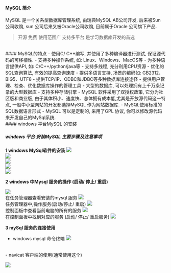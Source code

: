 #### MySQL  简介

MySQL 是一个关系型数据库管理系统, 由瑞典MySQL AB公司开发, 后来被Sun 公司收购, sun 公司后来又被Oracle公司收购, 目前属于Oracle 公司旗下产品.
> 开源 免费 使用范围广 支持多平台
是学习数据库开发的首选

<br>
#### MySQL的特点
- 使用C/ C++编写, 并使用了多种编译器进行测试, 保证源代码的可移植性.
- 支持多种操作系统, 如: Linux、Windows、MacOS等
- 为多种语言提供API, 如: C/C++/python/java等
- 支持多线程, 充分利用CPU资源
- 优化的SQL查询算法, 有效的提高查询速度
- 提供多语言支持, 场景的编码如: GB2312、BIG5、UTF8
- 提供TCP/IP、ODBC和JDBC等多种数据库连接途径
- 提供用户管理、检查、优化数据库操作的管理工具
- 大型的数据库, 可以处理拥有上千万条记录的大型数据库
- 支持多种存储引擎
- MySQL 软件采用了双授权政策, 它分为社区版和商业版, 由于其体积小、速度快、总体拥有成本低,尤其是开放源代码这一特点, 一般中小型网站的开发都选择MySQL 作为网站数据库.
- MySQL使用标准的SQL数据语言形式
- MySQL 可以是定制的, 采用了GPL 协议, 你可以修改源代码来开发自己的MySql系统.



<br>
#### windows 平台MySQL 的安装

##### windows 平台 安装MySQL 主要步骤及注意事项
**1 windows MySql软件的安装**
![](/assets/Snip20190525_4.png)
<br>
![](/assets/Snip20190525_5.png)
<br>
![](/assets/Snip20190525_7.png)
<br>
![](/assets/Snip20190525_9.png)
<br>
![](/assets/Snip20190525_10.png)

**2 windows 中Mysql 服务的操作 (启动/ 停止/ 重启)**

 ![](/assets/Snip20190525_12.png)
 <br>
 在任务管理器查看安装的mysql 服务
 ![](/assets/Snip20190525_13.png)
 <br>
 任务管理器中,操作服务(启动/停止/ 重启)
 ![](/assets/Snip20190525_14.png)
 <br>
 控制面板中查看当前电脑的所有的服务
 ![](/assets/Snip20190525_15.png)
 <br>
 在控制面板中找到对应的服务 (启动/ 停止/ 重启服务)
 ![](/assets/Snip20190525_16.png)
 
 
 **3 mySql 服务的连接使用**
 - windows mysql 命令终端
 ![](/assets/Snip20190525_18.png)
 <br>
 - navicat 客户端的使用(通常使用这个)
 
 ![](/assets/Snip20190525_19.png)
